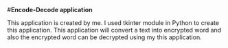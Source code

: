#**Encode-Decode application**

This application is created by me. 
I used tkinter module in Python to create this application.
  This application will convert a text into encrypted word and also the encrypted word can be decrypted using my this application.
